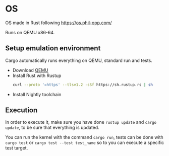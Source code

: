 # OS
OS made in Rust following https://os.phil-opp.com/

Runs on QEMU x86-64.

## Setup emulation environment

Cargo automatically runs everything on QEMU, standard run and tests.

- Download [QEMU](https://www.qemu.org/)
- Install Rust with Rustup
  ```bash
  curl --proto '=https' --tlsv1.2 -sSf https://sh.rustup.rs | sh
  ```
- Install Nightly toolchain

## Execution

In order to execute it, make sure you have done `rustup update` and `cargo update`, to be sure that everything is updated.

You can run the kernel with the command `cargo run`, tests can be done with `cargo test` or `cargo test --test test_name` so to you can execute 
a specific test target.

